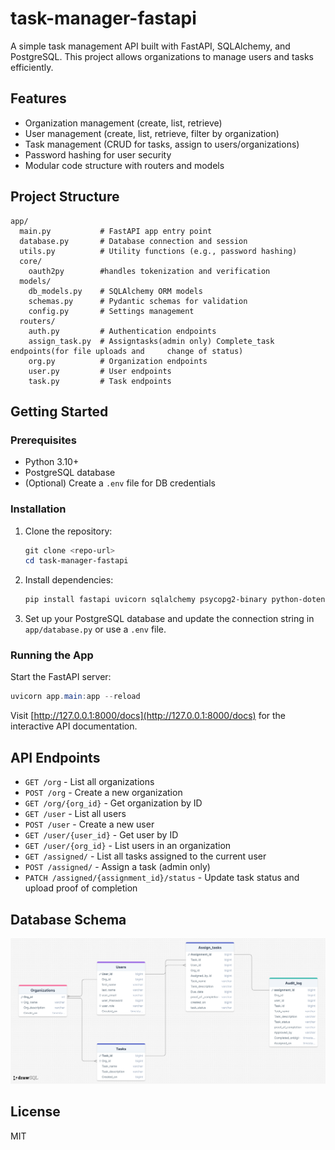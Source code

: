# task-manager-fastapi

A simple task management API built with FastAPI, SQLAlchemy, and PostgreSQL. This project allows organizations to manage users and tasks efficiently.

## Features

- Organization management (create, list, retrieve)
- User management (create, list, retrieve, filter by organization)
- Task management (CRUD for tasks, assign to users/organizations)
- Password hashing for user security
- Modular code structure with routers and models

## Project Structure

```
app/
  main.py           # FastAPI app entry point
  database.py       # Database connection and session
  utils.py          # Utility functions (e.g., password hashing)
  core/
    oauth2py        #handles tokenization and verification
  models/
    db_models.py    # SQLAlchemy ORM models
    schemas.py      # Pydantic schemas for validation
    config.py       # Settings management
  routers/
    auth.py         # Authentication endpoints
    assign_task.py  # Assigntasks(admin only) Complete_task endpoints(for file uploads and     change of status)
    org.py          # Organization endpoints
    user.py         # User endpoints
    task.py         # Task endpoints
```

## Getting Started

### Prerequisites

- Python 3.10+
- PostgreSQL database
- (Optional) Create a `.env` file for DB credentials

### Installation

1. Clone the repository:
   ```powershell
   git clone <repo-url>
   cd task-manager-fastapi
   ```

2. Install dependencies:
   ```powershell
   pip install fastapi uvicorn sqlalchemy psycopg2-binary python-dotenv passlib[bcrypt] pydantic-settings
   ```

3. Set up your PostgreSQL database and update the connection string in `app/database.py` or use a `.env` file.

### Running the App

Start the FastAPI server:
```powershell
uvicorn app.main:app --reload
```

Visit [http://127.0.0.1:8000/docs](http://127.0.0.1:8000/docs) for the interactive API documentation.

## API Endpoints

- `GET /org` - List all organizations
- `POST /org` - Create a new organization
- `GET /org/{org_id}` - Get organization by ID
- `GET /user` - List all users
- `POST /user` - Create a new user
- `GET /user/{user_id}` - Get user by ID
- `GET /user/{org_id}` - List users in an organization
- `GET /assigned/` - List all tasks assigned to the current user
- `POST /assigned/` - Assign a task (admin only)
- `PATCH /assigned/{assignment_id}/status` - Update task status and upload proof of completion

## Database Schema

![Database Schema](drawSQL-image-export-2025-06-02.png)

## License

MIT



